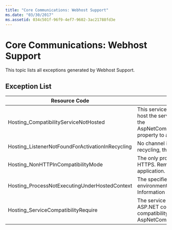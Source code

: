```yaml
---
title: "Core Communications: Webhost Support"
ms.date: "03/30/2017"
ms.assetid: 034c501f-96f9-4ef7-9602-3ac21788fd3e
---
```

# Core Communications: Webhost Support

This topic lists all exceptions generated by Webhost Support.

## Exception List

|Resource Code|Resource String|
|-------------------|---------------------|
|Hosting_CompatibilityServiceNotHosted|This service requires ASP.NET compatibility. It must also be hosted in IIS. Either host the service in IIS with ASP.NET compatibility turned on in Web.config or set the AspNetCompatibilityRequirementsAttribute.AspNetCompatibilityRequirementsMode property to a value other than Required.|
|Hosting_ListenerNotFoundForActivationInRecycling|No channel is actively listening at the specified address. If an application is recycling, the service is closed.|
|Hosting_NonHTTPInCompatibilityMode|The only protocols that are supported under ASP.NET compatibility are HTTP and HTTPS. Remove the specified endpoint or disable ASP.NET compatibility for the application.|
|Hosting_ProcessNotExecutingUnderHostedContext|The specified hosting process cannot be invoked within the current hosting environment. This API requires that the calling application be hosted in Internet Information Services or Windows Process Activation Service.|
|Hosting_ServiceCompatibilityRequire|The service cannot be activated because it requires ASP.NET compatibility. ASP.NET compatibility is not enabled for this application. Either enable ASP.NET compatibility in Web.config file or set the AspNetCompatibilityRequirementsAttribute.AspNetCompatibility.|
